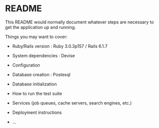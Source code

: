 # README

This README would normally document whatever steps are necessary to get the
application up and running.

Things you may want to cover:

* Ruby/Rails version : Ruby 3.0.3p157 / Rails 6.1.7

* System dependencies : Devise

* Configuration

* Database creation : Postesql

* Database initialization

* How to run the test suite

* Services (job queues, cache servers, search engines, etc.)

* Deployment instructions

* ...
